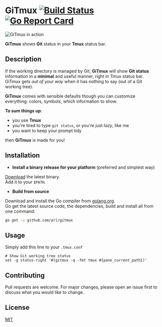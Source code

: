 # GiTmux [![Build Status](https://travis-ci.com/arl/gitmux.svg?branch=master)](https://travis-ci.com/arl/gitmux) [![Go Report Card](https://goreportcard.com/badge/github.com/arl/gitmux)](https://goreportcard.com/report/github.com/arl/gitmux)

![GiTmux in action](https://raw.githubusercontent.com/arl/gitmux/readme-images/demo-small.gif)

**GiTmux** shows **Git** status in your **Tmux** status bar.

## Description

If the working directory is managed by Git, **GiTmux** will show **Git status**
information in a **minimal** and useful manner, right in Tmux status bar.  
GiTmux gets _out of your way_ when it has nothing to say (out of a Git
working tree).

**GiTmux** comes with sensible defaults though you can customize everything: colors, symbols, which information to show.

**To sum things up**:
 - you use **Tmux**
 - you're tired to type `git status`, or you're just _lazy_, like me
 - you want to keep your prompt tidy

then **GiTmux** is made for you!

## Installation

* **Install a binary release for your platform** (preferred and simplest way) 

[Download](https://github.com/arl/gitmux/releases/latest) the latest binary.  
Add it to your `$PATH`.

* **Build from source**

Download and install the Go compiler from [golang.org](https://golang.org/dl/).  
Go get the latest source code, the dependencies, build and install all from one command:

```bash
go get -u github.com/arl/gitmux
```

## Usage

Simply add this line to your  `.tmux.conf`

```
# Show Git working tree status
set -g status-right '#(gitmux -q -fmt tmux #{pane_current_path})'
```

## Contributing
Pull requests are welcome. For major changes, please open an issue first to discuss what you would like to change.


## License
[MIT](./LICENSE)
